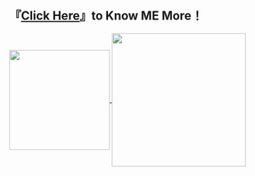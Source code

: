 
## 『[Click Here](https://mp333player.com)』to Know ME More！

<a href="https://wakatime.com/@JeanneWillis">
  <img height=180 align="center" src="https://github-readme-stats.vercel.app/api/wakatime?username=JeanneWillis&layout=compact&langs_count=8&card_width=220" />
</a>

<a href="https://github.com/liW-J">
  <img height=240 align="center" src="https://github-readme-stats.vercel.app/api/top-langs?username=liW-J&layout=donut&langs_count=6&card_width=330" />
</a>






